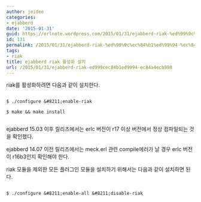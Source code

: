```yaml
---
author: jeidee
categories:
- ejabberd
date: '2015-01-31'
guid: https://erlnote.wordpress.com/2015/01/31/ejabberd-riak-%ed%99%9c%ec%84%b1%ed%99%94-%ec%84%a4%ec%b9%98/
id: 131
permalink: /2015/01/31/ejabberd-riak-%ed%99%9c%ec%84%b1%ed%99%94-%ec%84%a4%ec%b9%98/
tags:
- riak
title: ejabberd riak 활성화 설치
url: /2015/01/31/ejabberd-riak-ed999cec84b1ed9994-ec84a4ecb998
---
```


riak를 활성화하려면 다음과 같이 설치한다.

```
      
$ ./configure &#8211;enable-riak
      
$ make && make install
  
```

ejabberd 15.03 이후 릴리즈에서는 erlc 버전이 r17 이상 버전에서 정상 컴파일되는 것을 확인했다.

ejabberd 14.07 이전 릴리즈에서는 meck.erl 관련 compile에러가 날 경우 erlc 버전이 r16b3인지 확인해야 한다.

riak 모듈을 제외한 모든 플러그인 모듈을 설치하기 위해서는 다음과 같이 설치하면 된다.

```
      
$ ./configure &#8211;enable-all &#8211;disable-riak
  
```